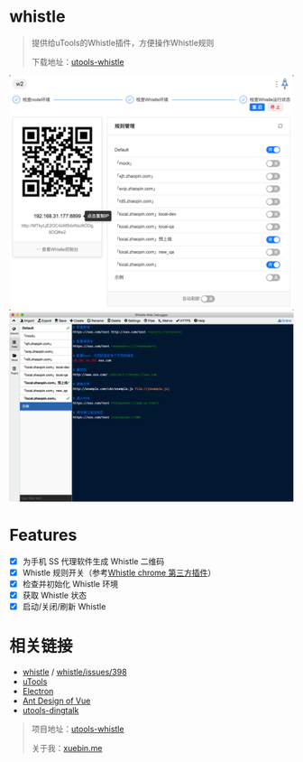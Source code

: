 # whistle

> 提供给uTools的Whistle插件，方便操作Whistle规则
>
> 下载地址：[utools-whistle](https://github.com/MrLeo/utools-whistle/releases/latest)


![1.png](https://raw.githubusercontent.com/MrLeo/utools-whistle/master/doc-imgs/1.png)
![2.png](https://raw.githubusercontent.com/MrLeo/utools-whistle/master/doc-imgs/2.png)


# Features

- [x] 为手机 SS 代理软件生成 Whistle 二维码
- [x] Whistle 规则开关（参考[Whistle chrome 第三方插件](https://gitee.com/thesadboy/whistle-rules-plugin)）
- [x] 检查并初始化 Whistle 环境
- [x] 获取 Whistle 状态
- [x] 启动/关闭/刷新 Whistle

# 相关链接

- [whistle](http://wproxy.org/whistle/) / [whistle/issues/398](https://github.com/avwo/whistle/issues/398)
- [uTools](https://u.tools/docs/developer/config.html)
- [Electron](https://electronjs.org/)
- [Ant Design of Vue](https://www.antdv.com/docs/vue/introduce-cn/)
- [utools-dingtalk](https://github.com/vfasky/utools-dingtalk/blob/master/preload.js)




> 项目地址：[utools-whistle](https://github.com/MrLeo/utools-whistle)
>
> 关于我：[xuebin.me](https://xuebin.me)
